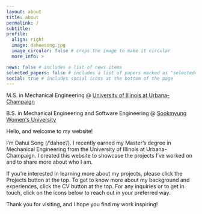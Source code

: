 ```yaml
---
layout: about
title: about
permalink: /
subtitle: 
profile:
  align: right
  image: daheesong.jpg
  image_circular: false # crops the image to make it circular
  more_info: >

news: false # includes a list of news items
selected_papers: false # includes a list of papers marked as "selected={true}"
social: true # includes social icons at the bottom of the page
---
```


<p>M.S. in Mechanical Engineering @ <a href='https://mechse.illinois.edu/'>University of Illinois at Urbana-Champaign</a></p>
<p>B.S. in Mechanical Engineering and Software Engineering @ <a href='https://www.sookmyung.ac.kr/en/index.do'>Sookmyung Women's University</a></p>

Hello, and welcome to my website! 

I’m Dahui Song (/’dahee’/). I recently earned my Master’s degree in Mechanical Engineering from the University of Illinois at Urbana-Champaign. I created this website to showcase the projects I’ve worked on and to share more about who I am.

If you’re interested in learning more about my projects, please click the Projects button at the top. To get to know more about my background and experiences, click the CV button at the top. For any inquiries or to get in touch, click on the icons below to reach out in your preferred way.

Thank you for visiting, and I hope you find my work inspiring!